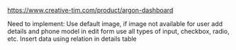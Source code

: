https://www.creative-tim.com/product/argon-dashboard

Need to implement:
 Use default image, if image not available for user
 add details and phone model in edit form
 use all types of input, checkbox, radio, etc.
 Insert data using relation in details table